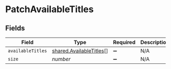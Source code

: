 # PatchAvailableTitles


## Fields

| Field                                                                     | Type                                                                      | Required                                                                  | Description                                                               | Example                                                                   |
| ------------------------------------------------------------------------- | ------------------------------------------------------------------------- | ------------------------------------------------------------------------- | ------------------------------------------------------------------------- | ------------------------------------------------------------------------- |
| `availableTitles`                                                         | [shared.AvailableTitles](../../../sdk/models/shared/availabletitles.md)[] | :heavy_minus_sign:                                                        | N/A                                                                       |                                                                           |
| `size`                                                                    | *number*                                                                  | :heavy_minus_sign:                                                        | N/A                                                                       | 1                                                                         |